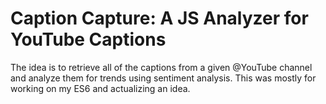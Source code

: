 # Caption Capture: A JS Analyzer for YouTube Captions
The idea is to retrieve all of the captions from a given @YouTube channel and analyze them for trends using sentiment analysis. This was mostly for working on my ES6 and actualizing an idea.
